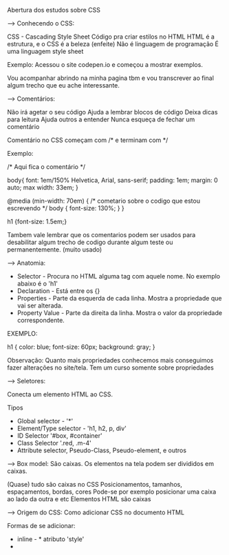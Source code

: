

<!--Discover > Guia Estelar de CSS > Abertura (12-05-22)
**inicio**-->

Abertura dos estudos sobre CSS 

--> Conhecendo o CSS:

CSS - Cascading Style Sheet 
Código pra criar estilos no HTML 
HTML é a estrutura, e o CSS é a beleza (enfeite)
Não é linguagem de programação
É uma linguagem style sheet

Exemplo: 
Acessou o site codepen.io e começou a mostrar exemplos. 

Vou acompanhar abrindo na minha pagina tbm e vou transcrever ao final 
algum trecho que eu ache interessante.

--> Comentários:

Não irá agetar o seu código 
Ajuda a lembrar blocos de código 
Deixa dicas para leitura
Ajuda outros a entender
Nunca esqueça de fechar um comentário

Comentário no CSS começam com /* e terminam com */

Exemplo:

/* Aqui fica o comentário */

body{
  font: 1em/150% Helvetica, Arial, sans-serif;
  padding: 1em;
  margin: 0 auto;
  max width: 33em;
}

@media (min-width: 70em) {
/* cometario sobre o codigo que estou escrevendo */
  body {
    font-size: 130%;
  }
}

h1 {font-size: 1.5em;}


Tambem vale lembrar que os comentarios podem ser usados para desabilitar algum trecho de codigo 
durante algum teste ou permanentemente. (muito usado)


--> Anatomia:

- Selector - Procura no HTML alguma tag com aquele nome. No exemplo abaixo é o 'h1'
- Declaration - Está entre os {}
- Properties - Parte da esquerda de cada linha. Mostra a propriedade que vai ser alterada.
- Property Value - Parte da direita da linha. Mostra o valor da propriedade correspondente.

EXEMPLO:

h1 {
  color: blue;
  font-size: 60px;
  background: gray;
}

Observação: Quanto mais propriedades conhecemos mais conseguimos fazer alterações no site/tela.
Tem um curso somente sobre propriedades 


--> Seletores: 

Conecta um elemento HTML ao CSS.

Tipos

- Global selector - '*'
- Element/Type selector - 'h1, h2, p, div'
- ID Selector '#box, #container'
- Class Selector '.red, .m-4'
- Attribute selector, Pseudo-Class, Pseudo-element, e outros



--> Box model: 
São caixas. Os elementos na tela podem ser divididos em caixas. 

(Quase) tudo são caixas no CSS
Posicionamentos, tamanhos, espaçamentos, bordas, cores
Pode-se por exemplo posicionar uma caixa ao lado da outra e etc
Elementos HTML são caixas

--> Origem do CSS:
Como adicionar CSS no documento HTML 

Formas de se adicionar:
- inline -  * atributo 'style'
- <style> -  * tag html que irá conter o css
- <link> -  * arquivo css externo
- @import -  * arquivo css externo

Uma das melhores praticas do mercado é através do link.
Isto porque fica muito mais organizado.

Mostrou a possibilidade de utilizar o @import. 
Acessou o site "fonts.google.com", achou uma fonte que gostou e foi na parte de embed.
Lá estava o código para importar

A ideia que ele sugeriu foi de 

Pegou através do "font-family: 'Ranchers', 'cursive;"

Disse que deve-se dar preferência ao uso do <link>


--> A Cascata: 



--> Especificidade:
--> Regra importante:
--> At rules:
--> Shorthand:
--> Funçoes:
--> Devtools:
--> Cuidados com a escrita:
--> Vendor prefixes:





<!--**FIM** 12-05-22->





